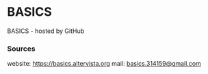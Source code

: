 # BASICS
BASICS - hosted by GitHub

### Sources
website: https://basics.altervista.org
mail: basics.314159@gmail.com

<!--
facebook: https://www.facebook.com/basicsfb
youtube: https://www.youtube.com/channel/UCROl_YKhTIJbFrMF5MLBgow
telegram: https://t.me/basicschannel
-->
